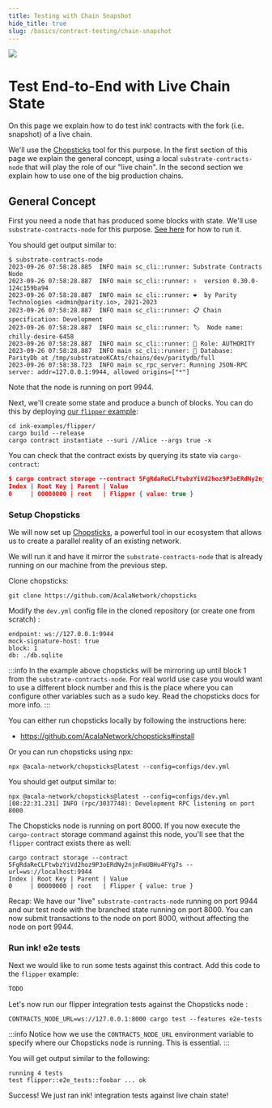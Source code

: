 ```yaml
---
title: Testing with Chain Snapshot
hide_title: true
slug: /basics/contract-testing/chain-snapshot
---
```


<img src="/img/title/testing1.svg" className="titlePic" />

# Test End-to-End with Live Chain State

On this page we explain how to do test ink! contracts with the
fork (i.e. snapshot) of a live chain.

We'll use the [Chopsticks](https://github.com/AcalaNetwork/chopsticks) tool for this purpose.
In the first section of this page we explain the general concept, using a local
`substrate-contracts-node` that will play the role of our "live chain".
In the second section we explain how to use one of the big production chains.

## General Concept

First you need a node that has produced some blocks with state. We'll
use `substrate-contracts-node` for this purpose.
[See here](/5.x/getting-started/running-substrate/) for how to run it.

You should get output similar to:

```
$ substrate-contracts-node
2023-09-26 07:58:28.885  INFO main sc_cli::runner: Substrate Contracts Node    
2023-09-26 07:58:28.887  INFO main sc_cli::runner: ✌️  version 0.30.0-124c159ba94    
2023-09-26 07:58:28.887  INFO main sc_cli::runner: ❤️  by Parity Technologies <admin@parity.io>, 2021-2023    
2023-09-26 07:58:28.887  INFO main sc_cli::runner: 📋 Chain specification: Development    
2023-09-26 07:58:28.887  INFO main sc_cli::runner: 🏷  Node name: chilly-desire-6458    
2023-09-26 07:58:28.887  INFO main sc_cli::runner: 👤 Role: AUTHORITY    
2023-09-26 07:58:28.887  INFO main sc_cli::runner: 💾 Database: ParityDb at /tmp/substrateoKCAts/chains/dev/paritydb/full    
2023-09-26 07:58:38.723  INFO main sc_rpc_server: Running JSON-RPC server: addr=127.0.0.1:9944, allowed origins=["*"]  
```

Note that the node is running on port 9944.

Next, we'll create some state and produce a bunch of blocks. You can do this by deploying [our
`flipper` example](https://github.com/paritytech/ink-examples/tree/main/flipper):

```
cd ink-examples/flipper/
cargo build --release
cargo contract instantiate --suri //Alice --args true -x
```

You can check that the contract exists by querying its state via `cargo-contract`:

```json
$ cargo contract storage --contract 5FgRdaReCLFtwbzYiVd2hoz9P3oERdNy2njnFmUBHu4FYg7s
Index | Root Key | Parent | Value                                                                                                            
0     | 00000000 | root   | Flipper { value: true } 
```

### Setup Chopsticks

We will now set up [Chopsticks](https://github.com/AcalaNetwork/chopsticks),
a powerful tool in our ecosystem that allows us to create a parallel reality
of an existing network.

We will run it and have it mirror the `substrate-contracts-node` that is already running
on our machine from the previous step. 

Clone chopsticks:

```
git clone https://github.com/AcalaNetwork/chopsticks
```

Modify the `dev.yml` config file in the cloned repository (or create one from scratch) :

```
endpoint: ws://127.0.0.1:9944
mock-signature-host: true
block: 1
db: ./db.sqlite
```

:::info
In the example above chopsticks will be mirroring up until block 1 from the
`substrate-contracts-node`. For real world use case you would want to use a
different block number and this is the place where you can configure other
variables such as a sudo key. Read the chopsticks docs for more info.
:::

You can either run chopsticks locally by following the instructions here:
- https://github.com/AcalaNetwork/chopsticks#install

Or you can run chopsticks using npx:

```
npx @acala-network/chopsticks@latest --config=configs/dev.yml
```

You should get output similar to:

```
npx @acala-network/chopsticks@latest --config=configs/dev.yml
[08:22:31.231] INFO (rpc/3037748): Development RPC listening on port 8000
```

The Chopsticks node is running on port 8000.
If you now execute the `cargo-contract` storage command against this node, you'll see
that the `flipper` contract exists there as well:

```
cargo contract storage --contract 5FgRdaReCLFtwbzYiVd2hoz9P3oERdNy2njnFmUBHu4FYg7s --url=ws://localhost:9944
Index | Root Key | Parent | Value                                                                                                            
0     | 00000000 | root   | Flipper { value: true }
```

Recap: We have our "live" `substrate-contracts-node` running on port 9944
and our test node with the branched state running on port 8000.
You can now submit transactions to the node on port 8000, without affecting
the node on port 9944.

### Run ink! e2e tests

Next we would like to run some tests against this contract. 
Add this code to the `flipper` example:

```rust
TODO
```

Let's now run our flipper integration tests against the Chopsticks node :

```
CONTRACTS_NODE_URL=ws://127.0.0.1:8000 cargo test --features e2e-tests
```

:::info
Notice how we use the `CONTRACTS_NODE_URL` environment variable to specify where our
Chopsticks node is running. This is essential.
:::

You will get output similar to the following:

```
running 4 tests
test flipper::e2e_tests::foobar ... ok
```

Success! We just ran ink! integration tests against live chain state!